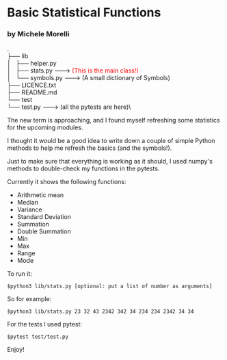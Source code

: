 # Basic Statistical Functions #
### by Michele Morelli ###
.\
├── lib\
│   ├── helper.py\
│   ├── stats.py ---><span style="color:red"> (This is the main class!)</span>\
│   └── symbols.py ---> (A small dictionary of Symbols)\
├── LICENCE.txt\
├── README.md\
└── test\
   └── test.py ---> (all the pytests are here)\

The new term is approaching, and I found myself refreshing some statistics for the upcoming modules.

I thought it would be a good idea to write down a couple of simple Python methods to help me refresh the basics (and the symbols!).

Just to make sure that everything is working as it should, I used numpy's methods to double-check my functions  in the pytests.

Currently it shows the following functions:
- Arithmetic mean
- Median
- Variance
- Standard Deviation
- Summation
- Double Summation
- Min
- Max
- Range
- Mode

To run it:

    $python3 lib/stats.py [optional: put a list of number as arguments]

So for example:

    $python3 lib/stats.py 23 32 43 2342 342 34 234 234 2342 34 34

For the tests I used pytest:

    $pytest test/test.py

Enjoy!
